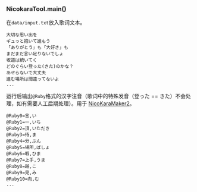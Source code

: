 ### NicokaraTool.main()

在`data/input.txt`放入歌词文本。

```
大切な思い出を
ギュっと抱いて進もう
「ありがとう」も「大好き」も
まだまだ言い足りないでしょ
坂道は続いてく
どのぐらい登った(きた)のかな？
あせらないで大丈夫
進む場所は間違ってないよ
...
```

运行后输出`@Ruby`格式的汉字注音（歌词中的特殊发音（登った == きた）不会处理，如有需要人工后期处理）。用于 [NicoKaraMaker2](https://shinta.coresv.com/help/NicoKaraMaker2_JPN.html)。

```
@Ruby0=言,い
@Ruby1=一,いち
@Ruby2=頂,いただき
@Ruby3=待,ま
@Ruby4=分,ぶん
@Ruby5=場所,ばしょ
@Ruby6=暇,ひま
@Ruby7=上手,うま
@Ruby8=越,こ
@Ruby9=見,み
@Ruby10=向,む
...
```